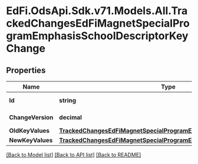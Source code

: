 # EdFi.OdsApi.Sdk.v71.Models.All.TrackedChangesEdFiMagnetSpecialProgramEmphasisSchoolDescriptorKeyChange

## Properties

Name | Type | Description | Notes
------------ | ------------- | ------------- | -------------
**Id** | **string** | Resource identifier | [optional] 
**ChangeVersion** | **decimal** | Change version | [optional] 
**OldKeyValues** | [**TrackedChangesEdFiMagnetSpecialProgramEmphasisSchoolDescriptorKey**](TrackedChangesEdFiMagnetSpecialProgramEmphasisSchoolDescriptorKey.md) |  | [optional] 
**NewKeyValues** | [**TrackedChangesEdFiMagnetSpecialProgramEmphasisSchoolDescriptorKey**](TrackedChangesEdFiMagnetSpecialProgramEmphasisSchoolDescriptorKey.md) |  | [optional] 

[[Back to Model list]](../README.md#documentation-for-models) [[Back to API list]](../README.md#documentation-for-api-endpoints) [[Back to README]](../README.md)


